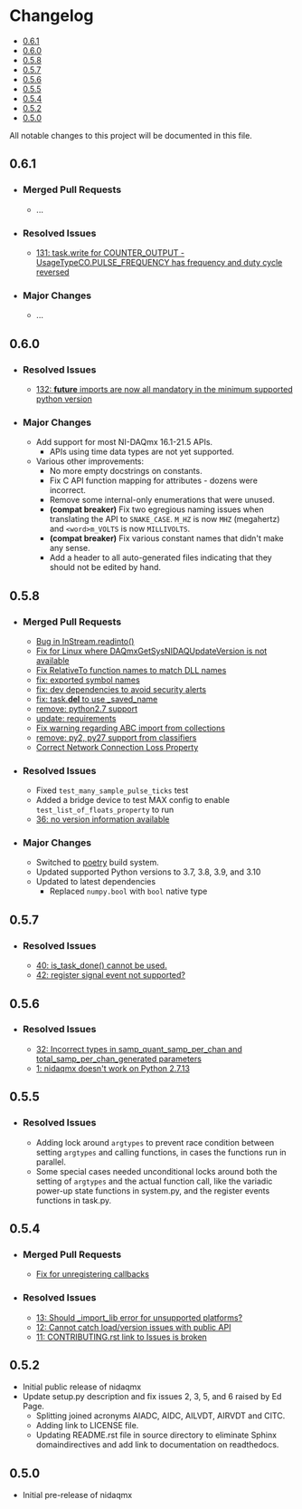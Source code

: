 # Changelog

* [0.6.1](#061)
* [0.6.0](#060)
* [0.5.8](#058)
* [0.5.7](#057)
* [0.5.6](#056)
* [0.5.5](#055)
* [0.5.4](#054)
* [0.5.2](#052)
* [0.5.0](#050)

All notable changes to this project will be documented in this file.

## 0.6.1

* ### Merged Pull Requests
    * ...
* ### Resolved Issues
    * [131: task.write for COUNTER_OUTPUT - UsageTypeCO.PULSE_FREQUENCY has frequency and duty cycle reversed](https://github.com/ni/nidaqmx-python/issues/131)
* ### Major Changes
    * ...

## 0.6.0

* ### Resolved Issues
    * [132: __future__ imports are now all mandatory in the minimum supported python version](https://github.com/ni/nidaqmx-python/issues/132)
* ### Major Changes
    * Add support for most NI-DAQmx 16.1-21.5 APIs.
        * APIs using time data types are not yet supported.
    * Various other improvements:
        * No more empty docstrings on constants.
        * Fix C API function mapping for attributes - dozens were incorrect.
        * Remove some internal-only enumerations that were unused.
        * **(compat breaker)** Fix two egregious naming issues when translating the API to `SNAKE_CASE`. `M_HZ` is now
        `MHZ` (megahertz) and `<word>m_VOLTS` is now `MILLIVOLTS`.
        * **(compat breaker)** Fix various constant names that didn't make any sense.
        * Add a header to all auto-generated files indicating that they should not be edited by hand.


## 0.5.8

* ### Merged Pull Requests
    * [Bug in InStream.readinto()](https://github.com/ni/nidaqmx-python/pull/45)
    * [Fix for Linux where DAQmxGetSysNIDAQUpdateVersion is not available](https://github.com/ni/nidaqmx-python/pull/75)
    * [Fix RelativeTo function names to match DLL names](https://github.com/ni/nidaqmx-python/pull/86)
    * [fix: exported symbol names](https://github.com/ni/nidaqmx-python/pull/93)
    * [fix: dev dependencies to avoid security alerts](https://github.com/ni/nidaqmx-python/pull/94)
    * [fix: task.__del__ to use _saved_name](https://github.com/ni/nidaqmx-python/pull/95)
    * [remove: python2.7 support](https://github.com/ni/nidaqmx-python/pull/96)
    * [update: requirements](https://github.com/ni/nidaqmx-python/pull/97)
    * [Fix warning regarding ABC import from collections](https://github.com/ni/nidaqmx-python/pull/104)
    * [remove: py2, py27 support from classifiers](https://github.com/ni/nidaqmx-python/pull/105)
    * [Correct Network Connection Loss Property](https://github.com/ni/nidaqmx-python/pull/111)
* ### Resolved Issues
    * Fixed `test_many_sample_pulse_ticks` test
    * Added a bridge device to test MAX config to enable `test_list_of_floats_property` to run
    * [36: no version information available](https://github.com/ni/nidaqmx-python/issues/36)
* ### Major Changes
    * Switched to [poetry](https://python-poetry.org/) build system.
    * Updated supported Python versions to 3.7, 3.8, 3.9, and 3.10
    * Updated to latest dependencies
        * Replaced `numpy.bool` with `bool` native type

## 0.5.7
* ### Resolved Issues
    * [40: is_task_done() cannot be used.](https://github.com/ni/nidaqmx-python/issues/40)
    * [42: register signal event not supported?](https://github.com/ni/nidaqmx-python/issues/42)

## 0.5.6
* ### Resolved Issues
    * [32: Incorrect types in samp_quant_samp_per_chan and total_samp_per_chan_generated parameters](https://github.com/ni/nidaqmx-python/issues/32)
    * [1: nidaqmx doesn't work on Python 2.7.13](https://github.com/ni/nidaqmx-python/issues/1)

## 0.5.5
* ### Resolved Issues
    * Adding lock around `argtypes` to prevent race condition between setting `argtypes` and calling functions, in cases
    the functions run in parallel.
    * Some special cases needed unconditional locks around both the setting of `argtypes` and the actual function call,
    like the variadic power-up state functions in system.py, and the register events functions in task.py.

## 0.5.4
* ### Merged Pull Requests
    * [Fix for unregistering callbacks](https://github.com/ni/nidaqmx-python/pull/15)
* ### Resolved Issues
    * [13: Should _import_lib error for unsupported platforms?](https://github.com/ni/nidaqmx-python/issues/13)
    * [12: Cannot catch load/version issues with public API](https://github.com/ni/nidaqmx-python/issues/12)
    * [11: CONTRIBUTING.rst link to Issues is broken](https://github.com/ni/nidaqmx-python/issues/11)

## 0.5.2
* Initial public release of nidaqmx
* Update setup.py description and fix issues 2, 3, 5, and 6 raised by Ed Page.
    * Splitting joined acronyms AIADC, AIDC, AILVDT, AIRVDT and CITC.
    * Adding link to LICENSE file.
    * Updating README.rst file in source directory to eliminate Sphinx domaindirectives and add link to documentation on
    readthedocs.

## 0.5.0
* Initial pre-release of nidaqmx